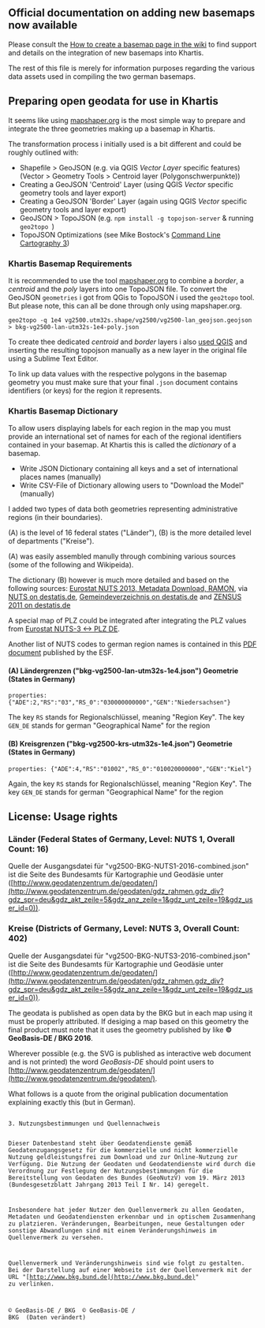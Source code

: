 
## Official documentation on adding new basemaps now available

Please consult the [How to create a basemap page in the wiki](https://github.com/AtelierCartographie/Khartis/wiki/How-to-create-a-basemap-for-Khartis) to find support and details on the integration of new basemaps into Khartis.

The rest of this file is merely for information purposes regarding the various data assets used in compiling the two german basemaps.

## Preparing open geodata for use in Khartis

It seems like using [mapshaper.org](https://mapshaper.org) is the most simple way to prepare and integrate the three geometries making up a basemap in Khartis.

The transformation process i initially used is a bit different and could be roughly outlined with:

+  Shapefile > GeoJSON (e.g. via QGIS _Vector Layer_ specific features)<br/>
   (Vector > Geometry Tools > Centroid layer (Polygonschwerpunkte))
+  Creating a GeoJSON 'Centroid' Layer (using QGIS _Vector_ specific geometry tools and layer export)
+  Creating a GeoJSON 'Border' Layer (again using QGIS _Vector_ specific geometry tools and layer export)
+  GeoJSON > TopoJSON (e.g. `npm install -g topojson-server` & running `geo2topo `)
+  TopoJSON Optimizations (see Mike Bostock's [Command Line Cartography 3](https://medium.com/@mbostock/command-line-cartography-part-3-1158e4c55a1e#.2o7ol97d9))

### Khartis Basemap Requirements

It is recommended to use the tool [mapshaper.org](https://mapshaper.org) to combine a _border_, a _centroid_ and the _poly_ layers into one TopoJSON file. To convert the GeoJSON `geometries` i got from QGis to TopoJSON i used the `geo2topo` tool. But please note, this can all be done through only using mapshaper.org.

`geo2topo -q 1e4 vg2500.utm32s.shape/vg2500/vg2500-lan_geojson.geojson > bkg-vg2500-lan-utm32s-1e4-poly.json`

To create thee dedicated _centroid_ and _border_ layers i also [used QGIS](http://gis.stackexchange.com/questions/45243/how-to-determine-the-centroid-of-polygons) and inserting the resulting topojson manually as a new layer in the original file using a Sublime Text Editor.

To link up data values with the respective polygons in the basemap geometry you must make sure that your final `.json` document contains identifiers (or keys) for the region it represents.

### Khartis Basemap Dictionary

To allow users displaying labels for each region in the map you must provide an international set of names for each of the regional identifiers contained in your basemap. At Khartis this is called the _dictionary_ of a basemap.

+  Write JSON Dictionary containing all keys and a set of international places names (manually)
+  Write CSV-File of Dictionary allowing users to "Download the Model" (manually)

I added two types of data both geometries representing administrative regions (in their boundaries).

(A) is the level of 16 federal states ("Länder"), (B) is the more detailed level of departments ("Kreise").

(A) was easily assembled manully through combining various sources (some of the following and Wikipeida).

The dictionary (B) however is much more detailed and based on the following sources: [Eurostat NUTS 2013, Metadata Download, RAMON](http://ec.europa.eu/eurostat/ramon/nomenclatures/index.cfm?TargetUrl=LST_CLS_DLD&StrNom=NUTS_2013L&StrLanguageCode=EN&StrLayoutCode=HIERARCHIC#), via [NUTS on destatis.de](https://www.destatis.de/Europa/DE/MethodenMetadaten/Klassifikationen/UebersichtKlassifikationen_NUTS.html), [Gemeindeverzeichnis on destatis.de](https://www.destatis.de/DE/ZahlenFakten/LaenderRegionen/Regionales/Gemeindeverzeichnis/Gemeindeverzeichnis.html) and [ZENSUS 2011 on destatis.de](https://www.destatis.de/DE/ZahlenFakten/LaenderRegionen/Regionales/Gemeindeverzeichnis/Administrativ/Aktuell/04Kreise.html)

A special map of PLZ could be integrated after integrating the PLZ values from [Eurostat NUTS-3 <-> PLZ DE](http://ec.europa.eu/eurostat/tercet/flatfiles.do).

Another list of NUTS codes to german region names is contained in this [PDF document](http://www.esf.de/portal/SharedDocs/PDFs/DE/Sonstiges/nuts-klassifikation.pdf?__blob=publicationFile&v=4) published by the ESF.

#### (A) Ländergrenzen ("bkg-vg2500-lan-utm32s-1e4.json") Geometrie (States in Germany)

`properties: {"ADE":2,"RS":"03","RS_0":"030000000000","GEN":"Niedersachsen"}`

The key `RS` stands for Regionalschlüssel, meaning "Region Key".
The key `GEN_DE` stands for german "Geographical Name" for the region

#### (B) Kreisgrenzen ("bkg-vg2500-krs-utm32s-1e4.json") Geometrie (States in Germany)

`properties: {"ADE":4,"RS":"01002","RS_0":"010020000000","GEN":"Kiel"}`

Again, the key `RS` stands for Regionalschlüssel, meaning "Region Key".
The key `GEN_DE` stands for german "Geographical Name" for the region

## License: Usage rights

### Länder (Federal States of Germany, Level: NUTS 1, Overall Count: 16)

Quelle der Ausgangsdatei für "vg2500-BKG-NUTS1-2016-combined.json" ist die Seite des Bundesamts für Kartographie und Geodäsie unter ([http://www.geodatenzentrum.de/geodaten/](http://www.geodatenzentrum.de/geodaten/gdz_rahmen.gdz_div?gdz_spr=deu&gdz_akt_zeile=5&gdz_anz_zeile=1&gdz_unt_zeile=19&gdz_user_id=0)).

### Kreise (Districts of Germany, Level: NUTS 3, Overall Count: 402)

Quelle der Ausgangsdatei für "vg2500-BKG-NUTS3-2016-combined.json" ist die Seite des Bundesamts für Kartographie und Geodäsie unter ([http://www.geodatenzentrum.de/geodaten/](http://www.geodatenzentrum.de/geodaten/gdz_rahmen.gdz_div?gdz_spr=deu&gdz_akt_zeile=5&gdz_anz_zeile=1&gdz_unt_zeile=19&gdz_user_id=0)).

The geodata is published as open data by the BKG but in each map using it must be properly attributed.
If desiging a map based on this geometry the final product must note that it uses the geometry published by like **© GeoBasis-DE / BKG 2016**.

Wherever possible (e.g. the SVG is published as interactive web document and is not printed) the word _GeoBasis-DE_ should point users to [http://www.geodatenzentrum.de/geodaten/](http://www.geodatenzentrum.de/geodaten/).

What follows is a quote from the original publication documentation explaining exactly this (but in German).

<code>
3. Nutzungsbestimmungen und Quellennachweis

Dieser Datenbestand steht über Geodatendienste gemäß Geodatenzugangsgesetz für die kommerzielle und nicht kommerzielle Nutzung geldleistungsfrei zum Download und zur Online-Nutzung zur Verfügung. Die Nutzung der Geodaten und Geodatendienste wird durch die Verordnung zur Festlegung der Nutzungsbestimmungen für die Bereitstellung von Geodaten des Bundes (GeoNutzV) vom 19. März 2013 (Bundesgesetzblatt Jahrgang 2013 Teil I Nr. 14) geregelt.

Insbesondere hat jeder Nutzer den Quellenvermerk zu allen Geodaten, Metadaten und Geodatendiensten erkennbar und in optischem Zusammenhang zu platzieren. Veränderungen, Bearbeitungen, neue Gestaltungen oder sonstige Abwandlungen sind mit einem Veränderungshinweis im Quellenvermerk zu versehen.

Quellenvermerk und Veränderungshinweis sind wie folgt zu gestalten. Bei der Darstellung auf einer Webseite ist der Quellenvermerk mit der URL "[http://www.bkg.bund.de](http://www.bkg.bund.de)" zu verlinken.

© GeoBasis-DE / BKG <Jahr des letzten Datenbezugs>
© GeoBasis-DE / BKG <Jahr des letzten Datenbezugs> (Daten verändert)
</code>
